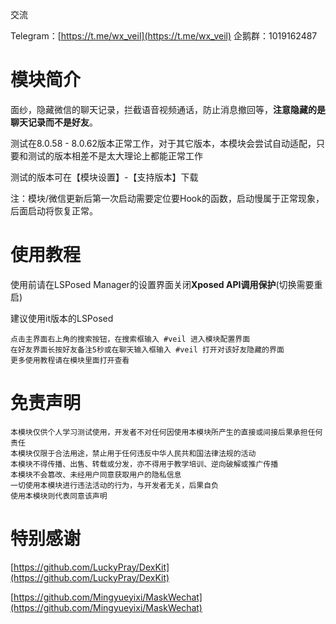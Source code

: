 交流

Telegram：[https://t.me/wx_veil](https://t.me/wx_veil)     企鹅群：1019162487

# 模块简介
面纱，隐藏微信的聊天记录，拦截语音视频通话，防止消息撤回等，**注意隐藏的是聊天记录而不是好友**。

测试在8.0.58 - 8.0.62版本正常工作，对于其它版本，本模块会尝试自动适配，只要和测试的版本相差不是太大理论上都能正常工作

测试的版本可在【模块设置】-【支持版本】下载



注：模块/微信更新后第一次启动需要定位要Hook的函数，启动慢属于正常现象，后面启动将恢复正常。



# 使用教程

使用前请在LSPosed Manager的设置界面关闭**Xposed API调用保护**(切换需要重启)

建议使用it版本的LSPosed

```plain
点击主界面右上角的搜索按钮，在搜索框输入 #veil 进入模块配置界面
在好友界面长按好友备注5秒或在聊天输入框输入 #veil 打开对该好友隐藏的界面
更多使用教程请在模块里面打开查看
```



# 免责声明
```plain
本模块仅供个人学习测试使用，开发者不对任何因使用本模块所产生的直接或间接后果承担任何责任
本模块仅限于合法用途，禁止用于任何违反中华人民共和国法律法规的活动
本模块不得传播、出售、转载或分发，亦不得用于教学培训、逆向破解或推广传播
本模块不会篡改、未经用户同意获取用户的隐私信息
一切使用本模块进行违法活动的行为，与开发者无关，后果自负
使用本模块则代表同意该声明
```



# 特别感谢
[https://github.com/LuckyPray/DexKit](https://github.com/LuckyPray/DexKit)

[https://github.com/Mingyueyixi/MaskWechat](https://github.com/Mingyueyixi/MaskWechat)

